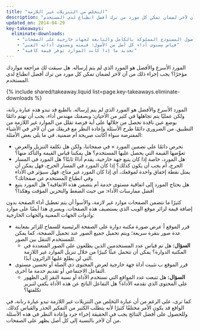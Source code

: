 ```yaml
---
title: "التخلص من التنزيلات غير اللازمة"
description: "المورد الأسرع والأفضل هو المورد الذي لم يتم إرساله. هل سبقت لك مراجعة مواردك مؤخرًا؟ يجب إجراء ذلك من آن لآخر لضمان تمكن كل مورد من ترك أفضل انطباع لدى المستخدم."
updated_on: 2014-04-29
key-takeaways:
  eliminate-downloads:
    - "أصول المستودع المملوكة بالكامل والتابعة لجهات خارجية على الصفحات"
    - "قياس مستوى أداء كل أصل من الأصول: قيمته ومستوى أدائه الفني"
    - "تحديد ما إذا كانت الموارد توفر قيمة كافية"
---
```


<p class="intro">
  المورد الأسرع والأفضل هو المورد الذي لم يتم إرساله. هل سبقت لك مراجعة مواردك مؤخرًا؟ يجب إجراء ذلك من آن لآخر لضمان تمكن كل مورد من ترك أفضل انطباع لدى المستخدم.
</p>



{% include shared/takeaway.liquid list=page.key-takeaways.eliminate-downloads %}

 المورد الأسرع والأفضل هو المورد الذي لم يتم إرساله. بالطبع قد تبدو هذه عبارة رنانة، ولكن عمليًا يتم تجاهلها في كثير من الأحيان: وبصفتك مهندس أداء، يجب أن تهتم دائمًا بوضع عين ناقدة تحصل من خلالها على أية فرصة تقلل من الموارد غير اللازمة من التطبيق. من الضروري دائمًا طرح الأسئلة وإعادة النظر مع فريقك من آن لآخر في الأشياء المفترضة سواء أكانت صريحة أم ضمنية. في ما يلي بعض الأمثلة:

* نحرص دائمًا على تضمين المورد × في صفحاتنا، ولكن هل تكلفة التنزيل والعرض تعوِّضها القيمة التي يحصل عليها المستخدم؟ هل يمكننا قياس القيمة والتأكد منها؟
* هل المورد، خاصة إذا كان يتبع جهة خارجية، يقدم أداءً ثابتًا؟ هل المورد في المسار الحرج، أم يجب أن يكون كذلك؟ إذا كان المورد في المسار الحرج، فهل يمكن أن يمثل نقطة إخفاق واحدة لموقعك، أي إذا كان المورد غير متاح، فهل سيؤثر في الأداء وفي انطباع المستخدم عن صفحاتك؟
* هل يحتاج المورد إلى اتفاقية مستوى خدمة أم يتضمن هذه الاتفاقية؟ هل المورد يتبع أفضل ممارسات الأداء: من حيث الضغط والتخزين المؤقت وهكذا؟

كثيرًا ما تتضمن الصفحات موارد غير لازمة، والأسوأ أن يتم تعطيل أداء الصفحة بدون إضافة قيمة لزائر موقع الويب الذي يستضيف هذه الصفحات. ويسري هذا أيضًا على موارد وأدوات الجهات المعنية والجهات الخارجية:

* قرر الموقع أ عرض صورة مكتبة دوارة على الصفحة الرئيسية للسماح للزائر بمعاينة عدة صور بنقرة سريعة؛ ويتم تحميل جميع الصور عند تحميل الصفحة، كما يمكن للمستخدم التنقل بين الصور.
    * **السؤال:** هل تم قياس عدد المستخدمين الذين يطلعون على الصور المتعددة في المكتبة الدوارة؟ يمكن أن تتحمل عبئًا كبيرًا من خلال تنزيل الموارد غير اللازمة التي لن يطلع عليها الزائرون أبدًا.
* قرر الموقع ب تثبيت أداة جهة خارجية لعرض المحتوى ذي الصلة أو تحسين مستوى التفاعل الاجتماعي أو تقديم خدمة ما أخرى.
    * **السؤال:** هل تتبعت عدد المواقع التي تستخدم الأداة أو نسبة النقر إلى الظهور على المحتوى الذي تقدمه الأداة؟ هل التفاعل الناتج عن هذه الأداة يكفي لتبرير تكلفتها؟

كما ترى، على الرغم من أن عبارة التخلص من التنزيلات غير اللازمة تبدو عبارة رنانة، في الواقع قد يكون الأمر مختلفًا كثيرًا لأنه يتطلب الكثير من التفكير الحذر والقياس كذلك. وللحصول على أفضل النتائج يجب في الحقيقة إجراء جرد وإعادة النظر في هذه الأسئلة من آن لآخر بالنسبة إلى كل أصل يظهر على الصفحات.



